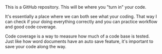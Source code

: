 This is a GitHub repository. This will be where you "turn in" your code.

It's essentially a place where we can both see what your coding. That way I can check if your
doing everything correctly and you can practice workflow and good code coverage.

Code coverage is a way to measure how much of a code base is tested. Just like how word documents have an auto save feature, it's important to save your code along the way.
